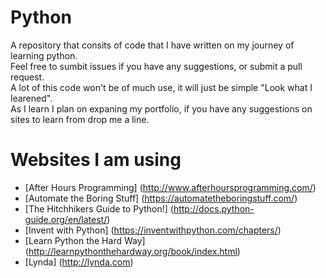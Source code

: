# Python
A repository that consits of code that I have written on my journey of learning python.  
Feel free to sumbit issues if you have any suggestions, or submit a pull request.  
A lot of this code won't be of much use, it will just be simple "Look what I learened".  
As I learn I plan on expaning my portfolio, if you have any suggestions on sites to learn from drop me a line.  

# Websites I am using
- [After Hours Programming] (http://www.afterhoursprogramming.com/)
- [Automate the Boring Stuff] (https://automatetheboringstuff.com/)
- [The Hitchhikers Guide to Python!] (http://docs.python-guide.org/en/latest/)
- [Invent with Python] (https://inventwithpython.com/chapters/)
- [Learn Python the Hard Way] (http://learnpythonthehardway.org/book/index.html)
- [Lynda] (http://lynda.com)
